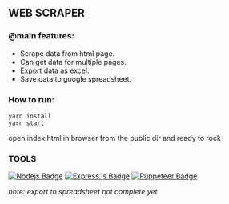 ## WEB SCRAPER

### @main features: 
- Scrape data from html page.
- Can get data for multiple pages.
- Export data as excel.
- Save data to google spreadsheet.

### How to run: 

    yarn install
    yarn start
  open index.html in browser from the public dir and ready to rock


### TOOLS

[![Nodejs Badge](https://img.shields.io/badge/-Nodejs-3C873A?style=for-the-badge&labelColor=black&logo=node.js&logoColor=3C873A)](#) 
[![Express.js Badge](https://img.shields.io/badge/ExpressJs-000000?style=for-the-badge&logo=express&logoColor=white)](#) 
[![Puppeteer Badge](https://img.shields.io/badge/-puppeteer-62B6A4?style=for-the-badge&labelColor=62B6A4&logo=puppeteer&logoColor=white)](https://pptr.dev)



*note: export to spreadsheet not complete yet*
